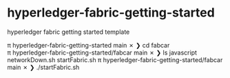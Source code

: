# hyperledger-fabric-getting-started
hyperledger fabric getting started template

π hyperledger-fabric-getting-started main ✗ ❯ cd fabcar           
π hyperledger-fabric-getting-started/fabcar main ✗ ❯ ls
javascript     networkDown.sh startFabric.sh
π hyperledger-fabric-getting-started/fabcar main ✗ ❯ ./startFabric.sh    

